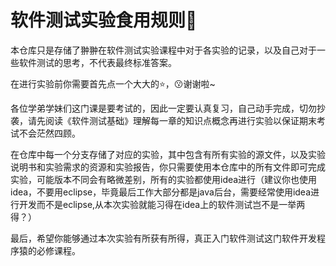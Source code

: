 # 软件测试实验食用规则🍕
本仓库只是存储了翀翀在软件测试实验课程中对于各实验的记录，以及自己对于一些软件测试的思考，不代表最终标准答案。

在进行实验前你需要首先点一个大大的⭐，😗谢谢啦~

各位学弟学妹们这门课是要考试的，因此一定要认真复习，自己动手完成，切勿抄袭，请先阅读《软件测试基础》理解每一章的知识点概念再进行实验以保证期末考试不会茫然四顾。

在仓库中每一个分支存储了对应的实验，其中包含有所有实验的源文件，以及实验说明书和实验需求的资源和实验报告，你只需要使用本仓库中的所有文件即可完成实验，可能版本不同会有略微差别，所有的实验都使用idea进行（建议你也使用idea，不要用eclipse，毕竟最后工作大部分都是java后台，需要经常使用idea进行开发而不是eclipse,从本次实验就能习得在idea上的软件测试岂不是一举两得？）

最后，希望你能够通过本次实验有所获有所得，真正入门软件测试这门软件开发程序猿的必修课程。